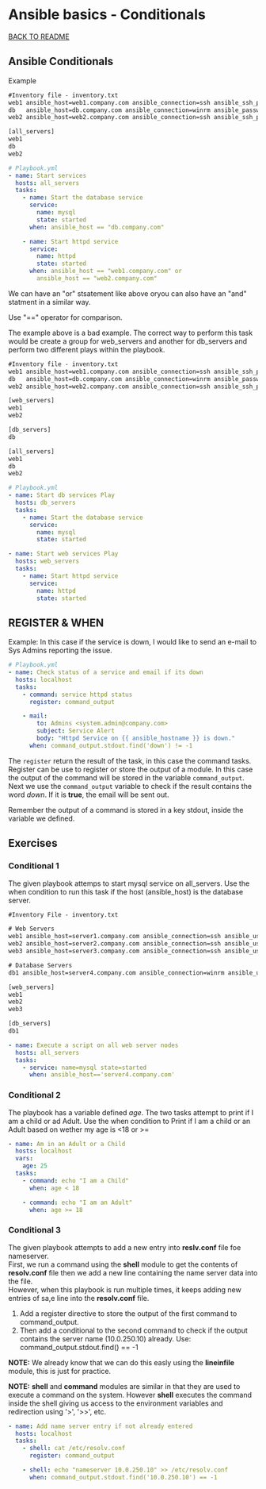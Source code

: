# Ansible basics - Conditionals

[BACK TO README](README.md)

## Ansible Conditionals

Example

```txt
#Inventory file - inventory.txt
web1 ansible_host=web1.company.com ansible_connection=ssh ansible_ssh_pass=P@ssw
db   ansible_host=db.company.com ansible_connection=winrm ansible_password=P@ssword
web2 ansible_host=web2.company.com ansible_connection=ssh ansible_ssh_pass=P@ssw

[all_servers]
web1
db
web2
```

```yaml
# Playbook.yml
- name: Start services
  hosts: all_servers
  tasks:
    - name: Start the database service
      service:
        name: mysql
        state: started
      when: ansible_host == "db.company.com"

    - name: Start httpd service
      service:
        name: httpd
        state: started
      when: ansible_host == "web1.company.com" or
        ansible_host == "web2.company.com"
```

We can have an "or" stsatement like above oryou can also have an "and" statment in a similar way.

Use "==" operator for comparison.

The example above is a bad example. The correct way to perform this task would be create a group for web_servers and another for db_servers and perform two different plays within the playbook.

```txt
#Inventory file - inventory.txt
web1 ansible_host=web1.company.com ansible_connection=ssh ansible_ssh_pass=P@ssw
db   ansible_host=db.company.com ansible_connection=winrm ansible_password=P@ssword
web2 ansible_host=web2.company.com ansible_connection=ssh ansible_ssh_pass=P@ssw

[web_servers]
web1
web2

[db_servers]
db

[all_servers]
web1
db
web2
```

```yaml
# Playbook.yml
- name: Start db services Play
  hosts: db_servers
  tasks:
    - name: Start the database service
      service:
        name: mysql
        state: started

- name: Start web services Play
  hosts: web_servers
  tasks:
    - name: Start httpd service
      service:
        name: httpd
        state: started
```

## REGISTER & WHEN

Example: In this case if the service is down, I would like to send an e-mail to Sys Admins reporting the issue.

```yaml
# Playbook.yml
- name: Check status of a service and email if its down
  hosts: localhost
  tasks:
    - command: service httpd status
      register: command_output

    - mail:
        to: Admins <system.admin@company.com>
        subject: Service Alert
        body: "Httpd Service on {{ ansible_hostname }} is down."
      when: command_output.stdout.find('down') != -1
```

The `register` return the result of the task, in this case the command tasks. Register can be use to register or store the output of a module. In this case the output of the command will be stored in the variable `command_output`.  
Next we use the `command_output` variable to check if the result contains the word _down_. If it is **true**, the email will be sent out.

Remember the output of a command is stored in a key stdout, inside the variable we defined.

## Exercises

### Conditional 1

The given playbook attemps to start mysql service on all_servers. Use the when condition to run this task if the host (ansible_host) is the database server.

```txt
#Inventory File - inventory.txt

# Web Servers
web1 ansible_host=server1.company.com ansible_connection=ssh ansible_user=root ansible_ssh_pass=Password123!
web2 ansible_host=server2.company.com ansible_connection=ssh ansible_user=root ansible_ssh_pass=Password123!
web3 ansible_host=server3.company.com ansible_connection=ssh ansible_user=root ansible_ssh_pass=Password123!

# Database Servers
db1 ansible_host=server4.company.com ansible_connection=winrm ansible_user=administrator ansible_ssh_pass=Password123!

[web_servers]
web1
web2
web3

[db_servers]
db1
```

```yaml
- name: Execute a script on all web server nodes
  hosts: all_servers
  tasks:
    - service: name=mysql state=started
      when: ansible_host=='server4.company.com'
```

### Conditional 2

The playbook has a variable defined _age_. The two tasks attempt to print if I am a child or ad Adult. Use the when condition to Print if I am a child or an Adult based on wether my age is <18 or >=

```yaml
- name: Am in an Adult or a Child
  hosts: localhost
  vars:
    age: 25
  tasks:
    - command: echo "I am a Child"
      when: age < 18

    - command: echo "I am an Adult"
      when: age >= 18
```

### Conditional 3

The given playbook attempts to add a new entry into **reslv.conf** file foe nameserver.  
First, we run a command using the **shell** module to get the contents of **resolv.conf** file then we add a new line containing the name server data into the file.  
However, when this playbook is run multiple times, it keeps adding new entries of sa,e line into the **resolv.conf** file.

1. Add a register directive to store the output of the first command to command_output.
2. Then add a conditional to the second command to check if the output contains the server name (10.0.250.10) already. Use: command_output.stdout.find(<IP>) == -1

**NOTE:** We already know that we can do this easly using the **lineinfile** module, this is just for practice.

**NOTE:** **shell** and **command** modules are similar in that they are used to execute a command on the system. However **shell** executes the command inside the shell giving us access to the environment variables and redirection using '>', '>>', etc.

```yaml
- name: Add name server entry if not already entered
  hosts: localhost
  tasks:
    - shell: cat /etc/resolv.conf
      register: command_output

    - shell: echo "nameserver 10.0.250.10" >> /etc/resolv.conf
      when: command_output.stdout.find('10.0.250.10') == -1
```
